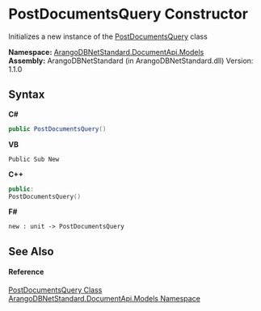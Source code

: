 # PostDocumentsQuery Constructor 
 

Initializes a new instance of the <a href="88665237-5f7b-22eb-07de-d6d70936ce1d">PostDocumentsQuery</a> class

**Namespace:**&nbsp;<a href="81a73561-cfc6-64b8-9923-29f0333f4867">ArangoDBNetStandard.DocumentApi.Models</a><br />**Assembly:**&nbsp;ArangoDBNetStandard (in ArangoDBNetStandard.dll) Version: 1.1.0

## Syntax

**C#**<br />
``` C#
public PostDocumentsQuery()
```

**VB**<br />
``` VB
Public Sub New
```

**C++**<br />
``` C++
public:
PostDocumentsQuery()
```

**F#**<br />
``` F#
new : unit -> PostDocumentsQuery
```


## See Also


#### Reference
<a href="88665237-5f7b-22eb-07de-d6d70936ce1d">PostDocumentsQuery Class</a><br /><a href="81a73561-cfc6-64b8-9923-29f0333f4867">ArangoDBNetStandard.DocumentApi.Models Namespace</a><br />